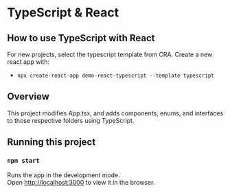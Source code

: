 # TypeScript & React

## How to use TypeScript with React
For new projects, select the typescript template from CRA. Create a new react app with: 
- `npx create-react-app demo-react-typescript --template typescript`

## Overview
This project modifies App.tsx, and adds components, enums, and interfaces to those respective folders using TypeScript.

## Running this project 
### `npm start`
Runs the app in the development mode.\
Open [http://localhost:3000](http://localhost:3000) to view it in the browser.